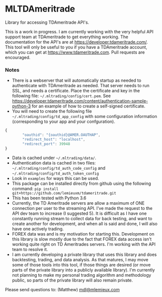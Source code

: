 # MLTDAmeritrade
Library for accessing TDAmeritrade API's. 

This is a work in progress.  I am currently working with the very helpful API support team at TDAmeritrade to get everything working.  The documentation for the API's are at https://developer.tdameritrade.com/.  This tool will only be useful to you if you have a TDAmeritrade account, which you can get at https://www.tdameritrade.com.  Pull requests are encouraged. 

### Notes

* There is a webserver that will automatically startup as needed to authenticate with TDAmeritrade as needed.  That server needs to run SSL, and needs a certificate.  Place the certificate and key in the following file: `~/.mltrading/config/cert.pem`.   See https://developer.tdameritrade.com/content/authentication-sample-python-3 for an example of how to create a self-signed certificate. 
* You will need to create the following file `~/.mltrading/config/td_app_config` with some configuration information (corresponding to your app and your confguration).  
```javascript
{
        "oauthid": "{oauthid}@AMER.OAUTHAP",
        "redirect_host": "localhost",
        "redirect_port": 39948
}
```
* Data is cached under `~/.mltrading/data/`.
* Authentication data is cached in two files:  `~/.mltrading/config/td_auth_code_config` and `~/.mltrading/config/td_auth_token_config`
* Look in `examples` for ways this can be used.   
* This package can be installed directly from github using the following command: `pip install git+https://github.com/lemieuxm/tdameritrade.git`
* This has been tested with Python 3.6
* Currently, the TD Ameritrade servers are allow a maximum of ONE connection per user to the streaming API.  I've made the request to the API dev team to increase (I suggested 5).  It is difficult as I have one constantly running stream to collect data for back testing, and want to create another for development, and when all is said and done, I will also have one actively trading.  
* FOREX data was and is my motivation for starting this.  Development on this library is slow mostly due to the fact that FOREX data access isn't working quite right on TD Ameritrades servers.  I'm working with the API team to resolve it.
* I am currently developing a private library that uses this library and does backtesting, trading, and data analysis.  As that matures, I may move some of those tools into this tool, if those things are desired (or move parts of the private library into a publicly available library).  I'm currently not planning to make my personal trading algorithm and methodology public, so parts of the private library will also remain private.  


Please send questions to: (Matthew) mdl@mlemieux.com 


